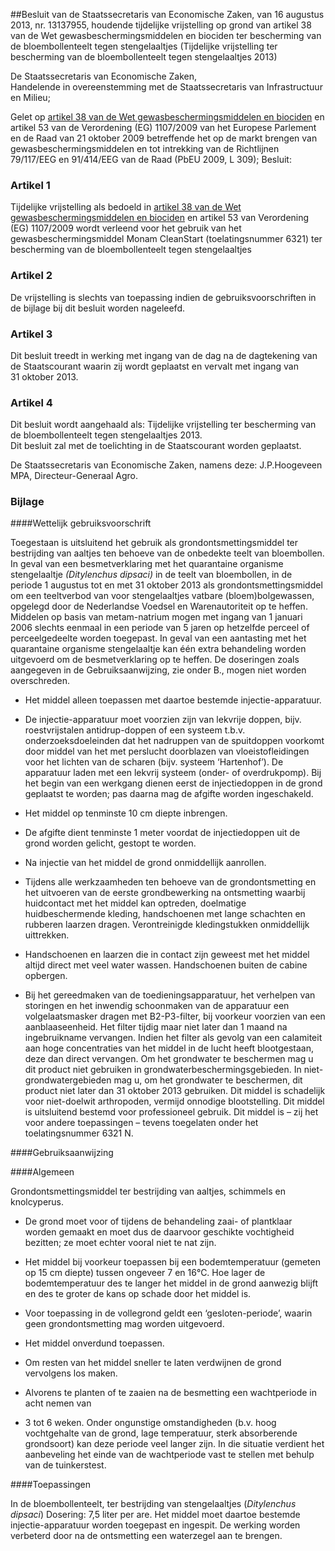 <meta http-equiv='Content-Type' content='text/html; charset=utf-8' />

##Besluit van de Staatssecretaris van Economische Zaken, van 16 augustus 2013, nr. 13137955, houdende tijdelijke vrijstelling op grond van artikel 38 van de Wet gewasbeschermingsmiddelen en biociden ter bescherming van de bloembollenteelt tegen stengelaaltjes (Tijdelijke vrijstelling ter bescherming van de bloembollenteelt tegen stengelaaltjes 2013)

De Staatssecretaris van Economische Zaken,  
Handelende in overeenstemming met de Staatssecretaris van Infrastructuur en Milieu;

Gelet op [artikel 38 van de Wet gewasbeschermingsmiddelen en biociden](../../../../../../../../../../../wet/wet/gewasbeschermingsmiddelen/en/biociden/BWBR0021670/README.md) en artikel 53 van de Verordening (EG) 1107/2009 van het Europese Parlement en de Raad van 21 oktober 2009 betreffende het op de markt brengen van gewasbeschermingsmiddelen en tot intrekking van de Richtlijnen 79/117/EEG en 91/414/EEG van de Raad (PbEU 2009, L 309);
Besluit:    

### Artikel  1  

Tijdelijke vrijstelling als bedoeld in [artikel 38 van de Wet gewasbeschermingsmiddelen en biociden](../../../../../../../../../../../wet/wet/gewasbeschermingsmiddelen/en/biociden/BWBR0021670/README.md) en artikel 53 van Verordening (EG) 1107/2009 wordt verleend voor het gebruik van het gewasbeschermingsmiddel Monam CleanStart (toelatingsnummer 6321) ter bescherming van de bloembollenteelt tegen stengelaaltjes  

### Artikel  2  

De vrijstelling is slechts van toepassing indien de gebruiksvoorschriften in de bijlage bij dit besluit worden nageleefd.  

### Artikel  3  

Dit besluit treedt in werking met ingang van de dag na de dagtekening van de Staatscourant waarin zij wordt geplaatst en vervalt met ingang van 31 oktober 2013.  

### Artikel  4  

Dit besluit wordt aangehaald als: Tijdelijke vrijstelling ter bescherming van de bloembollenteelt tegen stengelaaltjes 2013.  
Dit besluit zal met de toelichting in de Staatscourant worden geplaatst.  

De 
Staatssecretaris van Economische Zaken, namens deze:
J.P.Hoogeveen MPA,
Directeur-Generaal Agro.  

### Bijlage  

####Wettelijk gebruiksvoorschrift

Toegestaan is uitsluitend het gebruik als grondontsmettingsmiddel ter bestrijding van aaltjes ten behoeve van de onbedekte teelt van bloembollen. In geval van een besmetverklaring met het quarantaine organisme stengelaaltje *(Ditylenchus dipsaci)* in de teelt van bloembollen, in de periode 1 augustus tot en met 31 oktober 2013 als grondontsmettingsmiddel om een teeltverbod van voor stengelaaltjes vatbare (bloem)bolgewassen, opgelegd door de Nederlandse Voedsel en Warenautoriteit op te heffen. Middelen op basis van metam-natrium mogen met ingang van 1 januari 2006 slechts eenmaal in een periode van 5 jaren op hetzelfde perceel of perceelgedeelte worden toegepast. In geval van een aantasting met het quarantaine organisme stengelaaltje kan één extra behandeling worden uitgevoerd om de besmetverklaring op te heffen. De doseringen zoals aangegeven in de Gebruiksaanwijzing, zie onder B., mogen niet worden overschreden. 

* Het middel alleen toepassen met daartoe bestemde injectie-apparatuur.  

* De injectie-apparatuur moet voorzien zijn van lekvrije doppen, bijv. roestvrijstalen antidrup-doppen of een systeem t.b.v. onderzoeksdoeleinden dat het nadruppen van de spuitdoppen voorkomt door middel van het met perslucht doorblazen van vloeistofleidingen voor het lichten van de scharen (bijv. systeem ‘Hartenhof’). De apparatuur laden met een lekvrij systeem (onder- of overdrukpomp). Bij het begin van een werkgang dienen eerst de injectiedoppen in de grond geplaatst te worden; pas daarna mag de afgifte worden ingeschakeld.  

* Het middel op tenminste 10 cm diepte inbrengen.  

* De afgifte dient tenminste 1 meter voordat de injectiedoppen uit de grond worden gelicht, gestopt te worden.  

* Na injectie van het middel de grond onmiddellijk aanrollen.  

* Tijdens alle werkzaamheden ten behoeve van de grondontsmetting en het uitvoeren van de eerste grondbewerking na ontsmetting waarbij huidcontact met het middel kan optreden, doelmatige huidbeschermende kleding, handschoenen met lange schachten en rubberen laarzen dragen. Verontreinigde kledingstukken onmiddellijk uittrekken.  

* Handschoenen en laarzen die in contact zijn geweest met het middel altijd direct met veel water wassen. Handschoenen buiten de cabine opbergen.  

* Bij het gereedmaken van de toedieningsapparatuur, het verhelpen van storingen en het inwendig schoonmaken van de apparatuur een volgelaatsmasker dragen met B2-P3-filter, bij voorkeur voorzien van een aanblaaseenheid. Het filter tijdig maar niet later dan 1 maand na ingebruikname vervangen. Indien het filter als gevolg van een calamiteit aan hoge concentraties van het middel in de lucht heeft blootgestaan, deze dan direct vervangen.   Om het grondwater te beschermen mag u dit product niet gebruiken in grondwaterbeschermingsgebieden. In niet-grondwatergebieden mag u, om het grondwater te beschermen, dit product niet later dan 31 oktober 2013 gebruiken. Dit middel is schadelijk voor niet-doelwit arthropoden, vermijd onnodige blootstelling. Dit middel is uitsluitend bestemd voor professioneel gebruik. Dit middel is – zij het voor andere toepassingen – tevens toegelaten onder het toelatingsnummer 6321 N. 

####Gebruiksaanwijzing

####Algemeen

Grondontsmettingsmiddel ter bestrijding van aaltjes, schimmels en knolcyperus. 

* De grond moet voor of tijdens de behandeling zaai- of plantklaar worden gemaakt en moet dus de daarvoor geschikte vochtigheid bezitten; ze moet echter vooral niet te nat zijn.  

* Het middel bij voorkeur toepassen bij een bodemtemperatuur (gemeten op 15 cm diepte) tussen ongeveer 7 en 16°C. Hoe lager de bodemtemperatuur des te langer het middel in de grond aanwezig blijft en des te groter de kans op schade door het middel is.  

* Voor toepassing in de vollegrond geldt een ‘gesloten-periode’, waarin geen grondontsmetting mag worden uitgevoerd.  

* Het middel onverdund toepassen.  

* Om resten van het middel sneller te laten verdwijnen de grond vervolgens los maken.  

* Alvorens te planten of te zaaien na de besmetting een wachtperiode in acht nemen van  

* 3 tot 6 weken. Onder ongunstige omstandigheden (b.v. hoog vochtgehalte van de grond, lage temperatuur, sterk absorberende grondsoort) kan deze periode veel langer zijn. In die situatie verdient het aanbeveling het einde van de wachtperiode vast te stellen met behulp van de tuinkerstest.    

####Toepassingen

In de bloembollenteelt, ter bestrijding van stengelaaltjes (*Ditylenchus dipsaci*) Dosering: 7,5 liter per are. Het middel moet daartoe bestemde injectie-apparatuur worden toegepast en ingespit. De werking worden verbeterd door na de ontsmetting een waterzegel aan te brengen.  

